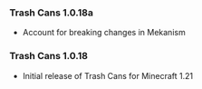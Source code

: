 ### Trash Cans 1.0.18a
- Account for breaking changes in Mekanism

### Trash Cans 1.0.18
- Initial release of Trash Cans for Minecraft 1.21

